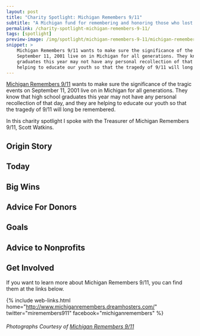 ```yaml
---
layout: post
title: "Charity Spotlight: Michigan Remembers 9/11"
subtitle: "A Michigan fund for remembering and honoring those who lost their lives on 9/11 for generations to come."
permalink: /charity-spotlight-michigan-remembers-9-11/
tags: [spotlight]
preview-image: /img/spotlight/michigan-remembers-9-11/michigan-remembers-9-11-logo.jpg
snippet: >
    Michigan Remembers 9/11 wants to make sure the significance of the tragic events on
    September 11, 2001 live on in Michigan for all generations. They know that high school
    graduates this year may not have any personal recollection of that day, and they are
    helping to educate our youth so that the tragedy of 9/11 will long be remembered.
---
```


[Michigan Remembers 9/11][1] wants to make sure the significance of the tragic events on September 11, 2001 live on in Michigan for all generations. They know that high school graduates this year may not have any personal recollection of that day, and they are helping to educate our youth so that the tragedy of 9/11 will long be remembered.

In this charity spotlight I spoke with the Treasurer of Michigan Remembers 9/11, Scott Watkins.

## Origin Story


## Today


## Big Wins


## Advice For Donors


## Goals


## Advice to Nonprofits


## Get Involved

If you want to learn more about Michigan Remembers 9/11, you can find them at the links below.

{% include web-links.html home="http://www.michiganremembers.dreamhosters.com/" twitter="miremembers911" facebook="michiganremembers" %}

###### Photographs Courtesy of [Michigan Remembers 9/11][1]



[1]: http://www.michiganremembers.dreamhosters.com/ "Michigan Remembers 9/11 Homepage"
